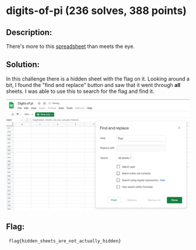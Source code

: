 # digits-of-pi (236 solves, 388 points)

## Description:
There's more to this [spreadsheet](https://docs.google.com/spreadsheets/d/1y7AxYvBwJ1DeapnhV401w0T5HzQNIfrN1WeQFbnwbIE/edit) than meets the eye.

## Solution:
In this challenge there is a hidden sheet with the flag on it. Looking around a bit, I found the "find and replace" button and saw that it went through **all** sheets. I was able to use this to search for the flag and find it.

![alt text](output.PNG "output")

## Flag:
`
flag{hidden_sheets_are_not_actually_hidden}`
